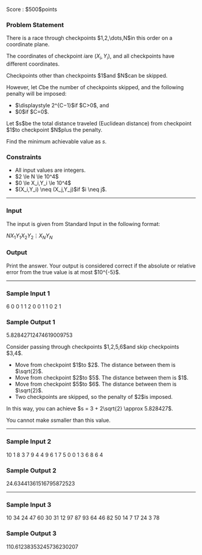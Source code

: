 
<div>

<span>

<span>

<p>
Score : $500$points
</p>

<div>

<section>

### **Problem Statement**

<p>
There is a race through checkpoints $1,2,\dots,N$in this order on a coordinate plane.

The coordinates of checkpoint $i$are $(X_i,Y_i)$, and all checkpoints have different coordinates.
</p>

<p>
Checkpoints other than checkpoints $1$and $N$can be skipped.

However, let $C$be the number of checkpoints skipped, and the following penalty will be imposed:
</p>

<ul>

<li>
$\displaystyle 2^{C−1}$if $C>0$, and
</li>

<li>
$0$if $C=0$.
</li>

</ul>

<p>
Let $s$be the total distance traveled (Euclidean distance) from checkpoint $1$to checkpoint $N$plus the penalty.

Find the minimum achievable value as $s$.
</p>

</section>

</div>

<div>

<section>

### **Constraints**

<ul>

<li>
All input values are integers.
</li>

<li>
$2 \le N \le 10^4$
</li>

<li>
$0 \le X_i,Y_i \le 10^4$
</li>

<li>
$(X_i,Y_i) \neq (X_j,Y_j)$if $i \neq j$.
</li>

</ul>

</section>

</div>

---

<div>

<div>

<section>

### **Input**

<p>
The input is given from Standard Input in the following format:
</p>

<div>

$N$$X_1$$Y_1$$X_2$$Y_2$$\vdots$$X_N$$Y_N$
</div>

</section>

</div>

<div>

<section>

### **Output**

<p>
Print the answer. Your output is considered correct if the absolute or relative error from the true value is at most $10^{-5}$.
</p>

</section>

</div>

</div>

---

<div>

<section>

### **Sample Input 1**

<div>

6
0 0
1 1
2 0
0 1
1 0
2 1

</div>

</section>

</div>

<div>

<section>

### **Sample Output 1**

<div>

5.82842712474619009753

</div>

<p>
Consider passing through checkpoints $1,2,5,6$and skip checkpoints $3,4$.
</p>

<ul>

<li>
Move from checkpoint $1$to $2$. The distance between them is $\sqrt{2}$.
</li>

<li>
Move from checkpoint $2$to $5$. The distance between them is $1$.
</li>

<li>
Move from checkpoint $5$to $6$. The distance between them is $\sqrt{2}$.
</li>

<li>
Two checkpoints are skipped, so the penalty of $2$is imposed.
</li>

</ul>

<p>
In this way, you can achieve $s = 3 + 2\sqrt{2} \approx 5.828427$.

You cannot make $s$smaller than this value.
</p>

</section>

</div>

---

<div>

<section>

### **Sample Input 2**

<div>

10
1 8
3 7
9 4
4 9
6 1
7 5
0 0
1 3
6 8
6 4

</div>

</section>

</div>

<div>

<section>

### **Sample Output 2**

<div>

24.63441361516795872523

</div>

</section>

</div>

---

<div>

<section>

### **Sample Input 3**

<div>

10
34 24
47 60
30 31
12 97
87 93
64 46
82 50
14 7
17 24
3 78

</div>

</section>

</div>

<div>

<section>

### **Sample Output 3**

<div>

110.61238353245736230207

</div>

</section>

</div>

</span>

</span>

</div>
